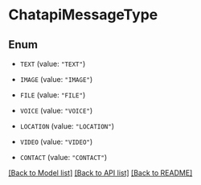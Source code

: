 # ChatapiMessageType

## Enum


* `TEXT` (value: `"TEXT"`)

* `IMAGE` (value: `"IMAGE"`)

* `FILE` (value: `"FILE"`)

* `VOICE` (value: `"VOICE"`)

* `LOCATION` (value: `"LOCATION"`)

* `VIDEO` (value: `"VIDEO"`)

* `CONTACT` (value: `"CONTACT"`)


[[Back to Model list]](../README.md#documentation-for-models) [[Back to API list]](../README.md#documentation-for-api-endpoints) [[Back to README]](../README.md)


